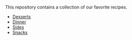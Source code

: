 This repository contains a collection of our favorite recipes.

- [Desserts](/000%20Categories/Desserts.md)
- [Dinner](/000%20Categories/Dinner.md)
- [Sides](/000%20Categories/Sides.md)
- [Snacks](/000%20Categories/Snacks.md)